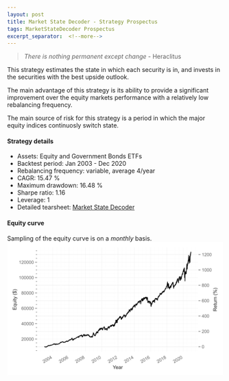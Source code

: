 ```yaml
---
layout: post
title: Market State Decoder - Strategy Prospectus
tags: MarketStateDecoder Prospectus
excerpt_separator:  <!--more-->
---
```


> _There is nothing permanent except change_ - Heraclitus

This strategy estimates the state in which each security is in, and invests in the securities with the best upside outlook.

The main advantage of this strategy is its ability to provide a significant improvement over the equity markets performance with a relatively low rebalancing frequency.

The main source of risk for this strategy is a period in which the major equity indices continuosly switch state.

#### Strategy details
* Assets: Equity and Government Bonds ETFs
* Backtest period: Jan 2003 - Dec 2020
* Rebalancing frequency: variable, average 4/year
* CAGR: 15.47 %
* Maximum drawdown: 16.48 %
* Sharpe ratio: 1.16
* Leverage: 1
* Detailed tearsheet: [Market State Decoder](/tearsheets/market_state_decoder.html)

#### Equity curve
Sampling of the equity curve is on a _monthly_ basis. 
![Market State Decoder](/images/market_state_decoder.svg)
